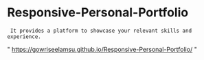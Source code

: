 # Responsive-Personal-Portfolio
     It provides a platform to showcase your relevant skills and experience. 
" https://gowriseelamsu.github.io/Responsive-Personal-Portfolio/ "
